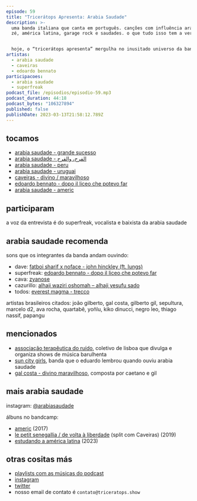 ```yaml
---
episode: 59
title: "Tricerátops Apresenta: Arabia Saudade"
description: >-
  uma banda italiana que canta em português. canções com influência arábe. tom
  zé, américa latina, garage rock e saudades. o que tudo isso tem a ver?


  hoje, o “tricerátops apresenta” mergulha no inusitado universo da banda arábia saudade!
artistas:
  - arabia saudade
  - caveiras
  - edoardo bennato
participacoes:
  - arabia saudade
  - superfreak
podcast_file: /episodios/episodio-59.mp3
podcast_duration: 44:18
podcast_bytes: "106327894"
published: false
publishDate: 2023-03-13T21:58:12.789Z
---
```

## tocamos

* [arabia saudade - grande sucesso](https://www.youtube.com/watch?v=E8ouAgOdinA)
* [arabia saudade - الفرح، والفرح](https://www.youtube.com/watch?v=chrJwGaY7kM)
* [arabia saudade - peru](https://www.youtube.com/watch?v=CC0dz9mtMeY)
* [arabia saudade - uruguai](https://www.youtube.com/watch?v=1OXEQmhWyqc)
* [caveiras - divino / maravilhoso](https://www.youtube.com/watch?v=hUSGf72ljKg)
* [edoardo bennato - dopo il liceo che potevo far](https://www.youtube.com/watch?v=DnpLfFd5PHI)
* [arabia saudade - americ](https://www.youtube.com/watch?v=QCeXIPl5Z68)

## participaram

a voz da entrevista é do superfreak, vocalista e baixista da arabia saudade

## arabia saudade recomenda

sons que os integrantes da banda andam ouvindo:

* dave: [fatboi sharif x noface - john hinckley (ft. lungs)](https://www.youtube.com/watch?v=hOdEHfbijTU)
* superfreak: [edoardo bennato - dopo il liceo che potevo far](https://www.youtube.com/watch?v=DnpLfFd5PHI)
* cava: [zyanose](https://zyanose.bandcamp.com/album/complete-zyanose)
* cazurillo: [alhaji waziri oshomah – alhaji yesufu sado](https://www.youtube.com/watch?v=GTKwHNHkVt4)
* todos: [everest magma - trecco](https://www.youtube.com/watch?v=a6oPviwYzF4)

artistas brasileiros citados: joão gilberto, gal costa, gilberto gil, sepultura, marcelo d2, ava rocha, quartabê, yoñlu, kiko dinucci, negro leo, thiago nassif, papangu

## mencionados

* [associação terapêutica do ruído](https://www.facebook.com/terapeuticadoruido/), coletivo de lisboa que divulga e organiza shows de música barulhenta
* [sun city girls](https://www.youtube.com/watch?v=x6CypaG5gqw), banda que o eduardo lembrou quando ouviu arabia saudade
* [gal costa - divino maravilhoso](https://www.youtube.com/watch?v=w7sbZkhdsFc), composta por caetano e gil

## mais arabia saudade

instagram: [@arabiasaudade](https://www.instagram.com/arabiasaudade/)

álbuns no bandcamp:

* [americ](https://lepers.bandcamp.com/album/americ) (2017)
* [le petit senegallia / de volta à liberdade](https://lepers.bandcamp.com/album/le-petit-senegallia-de-volta-liberdade) (split com Caveiras) (2019)
* [estudando a américa latina](https://lepers.bandcamp.com/album/estudando-a-am-rica-do-sul) (2023)

## otras cositas más

* [playlists com as músicas do podcast](https://www.triceratops.show/playlists/)
* [instagram](https://www.instagram.com/triceratops.show/)
* [twitter](https://twitter.com/TriceratopsShow/)
* nosso email de contato é `contato@triceratops.show`

